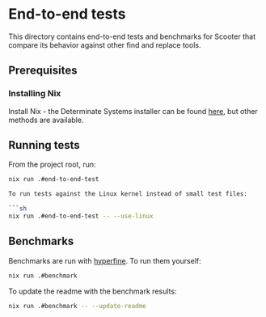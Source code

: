 # End-to-end tests

This directory contains end-to-end tests and benchmarks for Scooter that compare its behavior against other find and replace tools.

## Prerequisites

### Installing Nix

Install Nix - the Determinate Systems installer can be found [here](https://determinate.systems/nix-installer/), but other methods are available.

## Running tests

From the project root, run:

```bash
nix run .#end-to-end-test

To run tests against the Linux kernel instead of small test files:

```sh
nix run .#end-to-end-test -- --use-linux
```

## Benchmarks

Benchmarks are run with [hyperfine](https://github.com/sharkdp/hyperfine). To run them yourself:

```sh
nix run .#benchmark
```

To update the readme with the benchmark results:

```sh
nix run .#benchmark -- --update-readme
```
